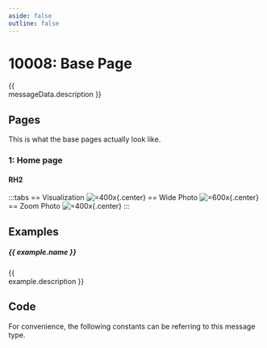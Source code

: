 ```yaml
---
aside: false
outline: false
---
```


<script setup>
import Message from '../../../components/Protocol/Message.vue';
import ProtocolMessageConstants from '../../../components/ProtocolMessageConstants.vue'
import PayloadTable from '../../../components/PayloadTable.vue'
import { data as protocolData } from '../../../yaml-data.data.ts'
import { computed } from 'vue'

const messageId = 10008
const messageData = computed(() => protocolData?.messages?.[messageId])
const examples = computed(() => messageData.value?.examples || [])
</script>

# 10008: Base Page

<span v-if="messageData?.description" style="white-space: pre-line;">{{ messageData.description }}</span>

<PayloadTable :messageId="messageId" headerText="Payload" :yaml-data="protocolData"/>

<div v-if="examples.length > 0">

## Pages

This is what the base pages actually look like.

### 1: Home page

#### RH2

:::tabs
== Visualization
![=400x](https://upload.r2.lb.chasm.cloud/2025/10/imgur/lGxzg9U.png){.center}
== Wide Photo
![=600x](https://upload.r2.lb.chasm.cloud/2025/10/imgur/dF5X5Qn.png){.center}
== Zoom Photo
![=400x](https://upload.r2.lb.chasm.cloud/2025/10/imgur/42e4q6P.jpeg){.center}
:::

## Examples

<div v-for="(example, index) in examples" :key="index">

##### {{ example.name }}

<span v-if="example.description" style="white-space: pre-line;">{{ example.description }}</span>

<Message :byteString="example.bytes" :yaml-data="protocolData" :defaultCollapsed="false" :realDeviceInfo="example.real"/>


</div>

</div>

## Code

For convenience, the following constants can be referring to this message type.

<ProtocolMessageConstants :messageId="messageId" :yaml-data="protocolData"/>
